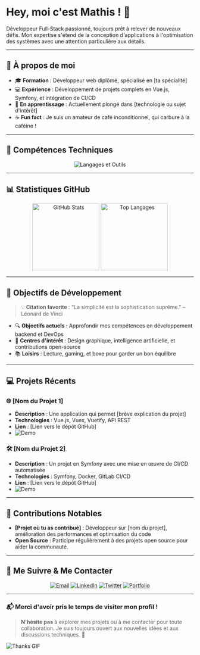 # Hey, moi c'est Mathis ! 👋

Développeur Full-Stack passionné, toujours prêt à relever de nouveaux défis. Mon expertise s'étend de la conception d'applications à l'optimisation des systèmes avec une attention particulière aux détails.

---

## 🌟 À propos de moi

- 🎓 **Formation** : Développeur web diplômé, spécialisé en [ta spécialité]
- 💻 **Expérience** : Développement de projets complets en Vue.js, Symfony, et intégration de CI/CD
- 🌱 **En apprentissage** : Actuellement plongé dans [technologie ou sujet d'intérêt]
- ☕ **Fun fact** : Je suis un amateur de café inconditionnel, qui carbure à la caféine !

---

## 🚀 Compétences Techniques

<div align="center">
  <img src="https://skillicons.dev/icons?i=vue,react,php,symfony,html,css,js,git,github,gitlab,docker,linux" alt="Langages et Outils" />
</div>

---

## 📊 Statistiques GitHub

<div align="center">
  <img src="https://github-readme-stats.vercel.app/api?username=1-mathis&show_icons=true&theme=radical" alt="GitHub Stats" height="180em" />
  <img src="https://github-readme-stats.vercel.app/api/top-langs/?username=1-mathis&layout=compact&theme=radical" alt="Top Langages" height="180em" />
</div>

---

## 🌱 Objectifs de Développement

> 💡 **Citation favorite** : "La simplicité est la sophistication suprême." – Léonard de Vinci

- 🔍 **Objectifs actuels** : Approfondir mes compétences en développement backend et DevOps
- 🎨 **Centres d'intérêt** : Design graphique, intelligence artificielle, et contributions open-source
- 📚 **Loisirs** : Lecture, gaming, et boxe pour garder un bon équilibre

---

## 💻 Projets Récents

### 🌐 **[Nom du Projet 1]**
- **Description** : Une application qui permet [brève explication du projet]
- **Technologies** : Vue.js, Vuex, Vuetify, API REST
- **Lien** : [Lien vers le dépôt GitHub]
- ![Demo](https://media.giphy.com/media/3oEjI6SIIHBdRxXI40/giphy.gif) <!-- Ajoute un lien vers un GIF ou une image de démo si possible -->

### 🛠️ **[Nom du Projet 2]**
- **Description** : Un projet en Symfony avec une mise en œuvre de CI/CD automatisée
- **Technologies** : Symfony, Docker, GitLab CI/CD
- **Lien** : [Lien vers le dépôt GitHub]
- ![Demo](https://media.giphy.com/media/26tPplGWjN0xLybiU/giphy.gif) <!-- Autre GIF de démo -->

---

## 🤝 Contributions Notables

- **[Projet où tu as contribué]** : Développeur sur [nom du projet], amélioration des performances et optimisation du code
- **Open Source** : Participe régulièrement à des projets open source pour aider la communauté.

---

## 🔗 Me Suivre & Me Contacter

<div align="center">
  <a href="mailto:TonEmail@example.com"><img src="https://img.shields.io/badge/Email-D14836?style=for-the-badge&logo=gmail&logoColor=white" alt="Email"></a>
  <a href="https://www.linkedin.com/in/tonprofil/"><img src="https://img.shields.io/badge/LinkedIn-0077B5?style=for-the-badge&logo=linkedin&logoColor=white" alt="LinkedIn"></a>
  <a href="https://twitter.com/tonpseudo"><img src="https://img.shields.io/badge/Twitter-1DA1F2?style=for-the-badge&logo=twitter&logoColor=white" alt="Twitter"></a>
  <a href="https://tonportfolio.com"><img src="https://img.shields.io/badge/Portfolio-FF5722?style=for-the-badge&logo=google-chrome&logoColor=white" alt="Portfolio"></a>
</div>

---

### 📬 Merci d'avoir pris le temps de visiter mon profil !

> **N'hésite pas** à explorer mes projets ou à me contacter pour toute collaboration. Je suis toujours ouvert aux nouvelles idées et aux discussions techniques. 🚀

![Thanks GIF](https://media.giphy.com/media/xT9IgG50Fb7Mi0prBC/giphy.gif) <!-- GIF de remerciement sympa -->
